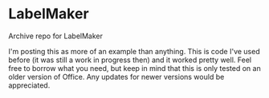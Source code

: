# LabelMaker
Archive repo for LabelMaker

I'm posting this as more of an example than anything. This is code I've used before (it was still a work in progress then) and it worked pretty well. Feel free to borrow what you need, but keep in mind that this is only tested on an older version of Office. Any updates for newer versions would be appreciated.
